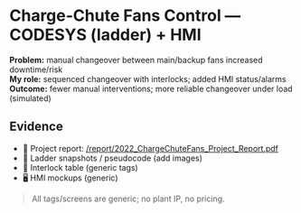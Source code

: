 # Charge-Chute Fans Control — CODESYS (ladder) + HMI

**Problem:** manual changeover between main/backup fans increased downtime/risk  
**My role:** sequenced changeover with interlocks; added HMI status/alarms  
**Outcome:** fewer manual interventions; more reliable changeover under load (simulated)

## Evidence
- 📄 Project report: [/report/2022_ChargeChuteFans_Project_Report.pdf](./report/2022_ChargeChuteFans_Project_Report.pdf)
- 🧩 Ladder snapshots / pseudocode (add images)
- 🧾 Interlock table (generic tags)
- 🖥️ HMI mockups (generic)

> All tags/screens are generic; no plant IP, no pricing.

